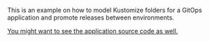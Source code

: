 This is an example on how to model Kustomize folders for a GitOps application and promote releases between environments.

[You might want to see the application source code as well.](https://github.com/JavadZahrabi/gitops-environment-promotion-source-code)